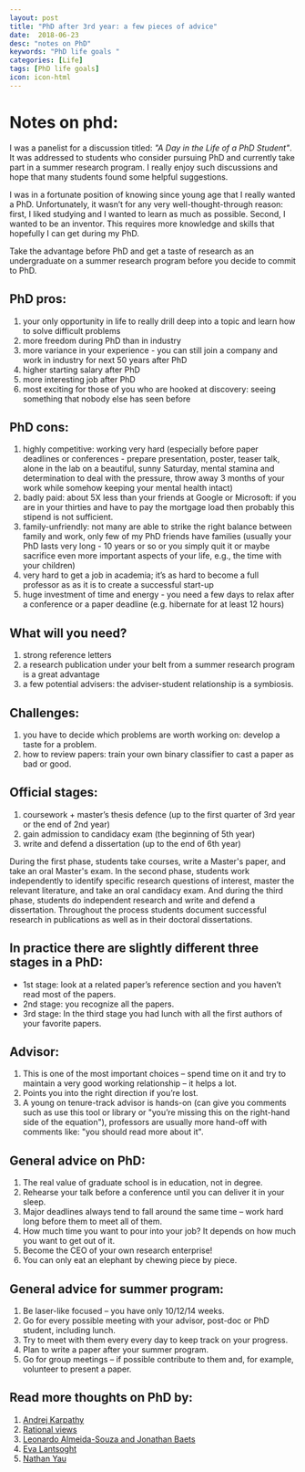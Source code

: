 ```yaml
---
layout: post
title: "PhD after 3rd year: a few pieces of advice"
date:  2018-06-23
desc: "notes on PhD"
keywords: "PhD life goals "
categories: [Life]
tags: [PhD life goals]
icon: icon-html
---
```


# Notes on phd:

I was a panelist for a discussion titled: *"A Day in the Life of a PhD Student"*. It was addressed to students who consider pursuing PhD and currently take part in a summer research program. I really enjoy such discussions and hope that many students found some helpful suggestions.

I was in a fortunate position of knowing since young age that I really wanted a PhD. Unfortunately, it wasn’t for any very well-thought-through reason: first, I liked studying and I wanted to learn as much as possible. Second, I wanted to be an inventor. This requires more knowledge and skills that hopefully I can get during my PhD.

Take the advantage before PhD and get a taste of research as an undergraduate on a summer research program before you decide to commit to PhD.

## PhD pros:
1. your only opportunity in life to really drill deep into a topic and learn how to solve difficult problems
2. more freedom during PhD than in industry
3. more variance in your experience - you can still join a company and work in industry for next 50 years after PhD
4. higher starting salary after PhD
5. more interesting job after PhD
6. most exciting for those of you who are hooked at discovery: seeing something that nobody else has seen before


## PhD cons:
1. highly competitive: working very hard (especially before paper deadlines or conferences - prepare presentation, poster, teaser talk, alone in the lab on a beautiful, sunny Saturday, mental stamina and determination to deal with the pressure, throw away 3 months of your work while somehow keeping your mental health intact)
2. badly paid: about 5X less than your friends at Google or Microsoft: if you are in your thirties and have to pay the mortgage load then probably this stipend is not sufficient.
3. family-unfriendly: not many are able to strike the right balance between family and work, only few of my PhD friends have families (usually your PhD lasts very long - 10 years or so or you simply quit it or maybe sacrifice even more important aspects of your life, e.g., the time with your children)
4. very hard to get a job in academia; it’s as hard to become a full professor as as it is to create a successful start-up
5. huge investment of time and energy - you need a few days to relax after a conference or a paper deadline (e.g. hibernate for at least 12 hours)
   
## What will you need?
1. strong reference letters
2. a research publication under your belt from a summer research program is a great advantage 
3. a few potential advisers: the adviser-student relationship is a symbiosis.
   
## Challenges:
1. you have to decide which problems are worth working on: develop a taste for a problem.
2. how to review papers: train your own binary classifier to cast a paper as bad or good.

## Official stages:
1. coursework + master’s thesis defence (up to the first quarter of 3rd year or the end of 2nd year)
2. gain admission to candidacy exam (the beginning of 5th year)
3. write and defend a dissertation (up to the end of 6th year)

During the first phase, students take courses, write a Master's paper, and take an oral Master's exam. In the second phase, students work independently to identify specific research questions of interest, master the relevant literature, and take an oral candidacy exam. And during the third phase, students do independent research and write and defend a dissertation. Throughout the process students document successful research in publications as well as in their doctoral dissertations.

## In practice there are slightly different three stages in a PhD:
- 1st stage: look at a related paper’s reference section and you haven’t read most of the papers. 
- 2nd stage: you recognize all the papers.
- 3rd stage: In the third stage you had lunch with all the first authors of your favorite papers.

## Advisor:
1. This is one of the most important choices – spend time on it and try to maintain a very good working relationship – it helps a lot.
2. Points you into the right direction if you’re lost.
3. A young on tenure-track advisor is hands-on (can give you comments such as use this tool or library or "you’re missing this on the right-hand side of the equation"), professors are usually more hand-off with comments like: "you should read more about it".

## General advice on PhD:
1. The real value of graduate school is in education, not in degree.
2. Rehearse your talk before a conference until you can deliver it in your sleep.
3. Major deadlines always tend to fall around the same time – work hard long before them to meet all of them.
4. How much time you want to pour into your job? It depends on how much you want to get out of it.
5. Become the CEO of your own research enterprise!
6. You can only eat an elephant by chewing piece by piece.

## General advice for summer program:
1. Be laser-like focused – you have only 10/12/14 weeks.
2. Go for every possible meeting with your advisor, post-doc or PhD student, including lunch.
3. Try to meet with them every every day to keep track on your progress.
4. Plan to write a paper after your summer program.
5. Go for group meetings – if possible contribute to them and, for example, volunteer to present a paper.

## Read more thoughts on PhD by:
1. [Andrej Karpathy](http://karpathy.github.io/2016/09/07/phd/)
2. [Rational views](http://hamrobato.blogspot.com/2017/10/tips-for-phd-success.html)
3. [Leonardo Almeida-Souza and Jonathan Baets](https://www.researchgate.net/publication/221841574_PhD_survival_guide_Some_brief_advice_for_PhD_students)
4. [Eva Lantsoght](http://phdtalk.blogspot.com/)
5. [Nathan Yau](https://flowingdata.com/2013/04/01/a-survival-guide-to-starting-and-finishing-a-phd/)


